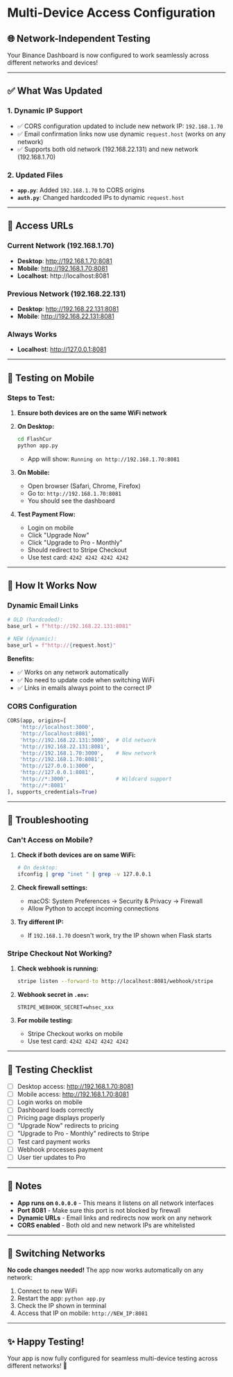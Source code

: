 # Multi-Device Access Configuration
## 🌐 Network-Independent Testing

Your Binance Dashboard is now configured to work seamlessly across different networks and devices!

---

## ✅ What Was Updated

### 1. **Dynamic IP Support**
- ✅ CORS configuration updated to include new network IP: `192.168.1.70`
- ✅ Email confirmation links now use dynamic `request.host` (works on any network)
- ✅ Supports both old network (192.168.22.131) and new network (192.168.1.70)

### 2. **Updated Files**
- **`app.py`**: Added `192.168.1.70` to CORS origins
- **`auth.py`**: Changed hardcoded IPs to dynamic `request.host`

---

## 📱 Access URLs

### **Current Network (192.168.1.70)**
- **Desktop**: http://192.168.1.70:8081
- **Mobile**: http://192.168.1.70:8081
- **Localhost**: http://localhost:8081

### **Previous Network (192.168.22.131)**
- **Desktop**: http://192.168.22.131:8081
- **Mobile**: http://192.168.22.131:8081

### **Always Works**
- **Localhost**: http://127.0.0.1:8081

---

## 🧪 Testing on Mobile

### **Steps to Test:**

1. **Ensure both devices are on the same WiFi network**

2. **On Desktop:**
   ```bash
   cd FlashCur
   python app.py
   ```
   - App will show: `Running on http://192.168.1.70:8081`

3. **On Mobile:**
   - Open browser (Safari, Chrome, Firefox)
   - Go to: `http://192.168.1.70:8081`
   - You should see the dashboard

4. **Test Payment Flow:**
   - Login on mobile
   - Click "Upgrade Now"
   - Click "Upgrade to Pro - Monthly"
   - Should redirect to Stripe Checkout
   - Use test card: `4242 4242 4242 4242`

---

## 🔧 How It Works Now

### **Dynamic Email Links**
```python
# OLD (hardcoded):
base_url = f"http://192.168.22.131:8081"

# NEW (dynamic):
base_url = f"http://{request.host}"
```

**Benefits:**
- ✅ Works on any network automatically
- ✅ No need to update code when switching WiFi
- ✅ Links in emails always point to the correct IP

### **CORS Configuration**
```python
CORS(app, origins=[
    'http://localhost:3000',
    'http://localhost:8081',
    'http://192.168.22.131:3000',  # Old network
    'http://192.168.22.131:8081',
    'http://192.168.1.70:3000',    # New network
    'http://192.168.1.70:8081',
    'http://127.0.0.1:3000',
    'http://127.0.0.1:8081',
    'http://*:3000',               # Wildcard support
    'http://*:8081'
], supports_credentials=True)
```

---

## 🚨 Troubleshooting

### **Can't Access on Mobile?**

1. **Check if both devices are on same WiFi:**
   ```bash
   # On desktop:
   ifconfig | grep "inet " | grep -v 127.0.0.1
   ```

2. **Check firewall settings:**
   - macOS: System Preferences → Security & Privacy → Firewall
   - Allow Python to accept incoming connections

3. **Try different IP:**
   - If `192.168.1.70` doesn't work, try the IP shown when Flask starts

### **Stripe Checkout Not Working?**

1. **Check webhook is running:**
   ```bash
   stripe listen --forward-to http://localhost:8081/webhook/stripe
   ```

2. **Webhook secret in `.env`:**
   ```
   STRIPE_WEBHOOK_SECRET=whsec_xxx
   ```

3. **For mobile testing:**
   - Stripe Checkout works on mobile
   - Use test card: `4242 4242 4242 4242`

---

## 🎯 Testing Checklist

- [ ] Desktop access: http://192.168.1.70:8081
- [ ] Mobile access: http://192.168.1.70:8081
- [ ] Login works on mobile
- [ ] Dashboard loads correctly
- [ ] Pricing page displays properly
- [ ] "Upgrade Now" redirects to pricing
- [ ] "Upgrade to Pro - Monthly" redirects to Stripe
- [ ] Test card payment works
- [ ] Webhook processes payment
- [ ] User tier updates to Pro

---

## 📝 Notes

- **App runs on `0.0.0.0`** - This means it listens on all network interfaces
- **Port 8081** - Make sure this port is not blocked by firewall
- **Dynamic URLs** - Email links and redirects now work on any network
- **CORS enabled** - Both old and new network IPs are whitelisted

---

## 🔄 Switching Networks

**No code changes needed!** The app now works automatically on any network:

1. Connect to new WiFi
2. Restart the app: `python app.py`
3. Check the IP shown in terminal
4. Access that IP on mobile: `http://NEW_IP:8081`

---

## ✨ Happy Testing!

Your app is now fully configured for seamless multi-device testing across different networks! 🚀


